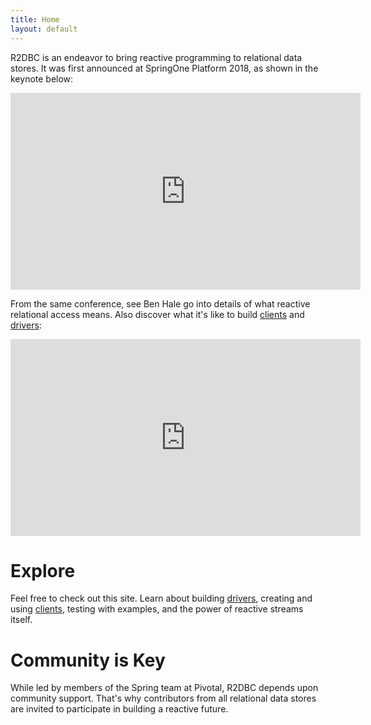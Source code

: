 ```yaml
---
title: Home
layout: default
---
```


R2DBC is an endeavor to bring reactive programming to relational data stores. It was first announced at SpringOne Platform 2018, as shown in the keynote below:

<iframe width="560" height="315" src="https://www.youtube-nocookie.com/embed/E3s5f-JF8z4?start=520" frameborder="0" allow="autoplay; encrypted-media" allowfullscreen></iframe>

From the same conference, see Ben Hale go into details of what reactive relational access means. Also discover what it's like to build [clients](/clients) and [drivers](/drivers):

<iframe width="560" height="315" src="https://www.youtube-nocookie.com/embed/idApf9DMdfk" frameborder="0" allow="autoplay; encrypted-media" allowfullscreen></iframe>

# Explore

Feel free to check out this site. Learn about building [drivers](/drivers), creating and using [clients](/clients), testing with examples, and the power of reactive streams itself.


# Community is Key

While led by members of the Spring team at Pivotal, R2DBC depends upon community support. That's why contributors from all relational data stores are invited to participate in building a reactive future.